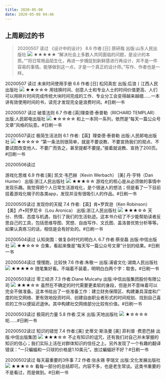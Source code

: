 ```yaml
---
title: 2020-05-08
date: 2020-05-08 04:46
---
```




## 上周刷过的书
>20200507 读过
《设计中的设计》  8.6
作者:[日] 原研哉
出版:山东人民出版社
![](./_image/2020-05-08/2020-05-08-04-59-22.jpg)
★★★★★ “解决社会上多数人共同面临的问题，是设计的本质。”“将日常用品陌生化，再进一步捕捉到新鲜感进行再设计，并不是一件容易的事情。能够做到这一点，才是一个真正的设计师。”写作、作者也是一样。

20200507 读过
未来时间使用手册  6.6
作者:[日] 松冈真宏
出版:后浪丨江西人民出版社
![](./_image/2020-05-08/2020-05-08-04-59-13.jpg)
★★☆☆☆ 用钱换时间、创意人士和专业人士的时间价值更高、人们可以用碎片时间完成传统大块时间完成的工作、专业分工会变得越来越细……一本讲有效使用时间的书，读完才发现完全是浪费时间。#日刷一书

20200507 读过
破茧法则  6.7
作者:[英]理查德·泰普勒（RICHARD TEMPLAR）
出版:人民邮电出版社
![](./_image/2020-05-08/2020-05-08-04-59-02.jpg)
★☆☆☆☆ 和上一本同一系列，依然是“每天一篇公众号文章”风格的玩意。#日刷一书

20200507读过
极简生活法则  6.1
作者:【英】理查德·泰普勒
出版:人民邮电出版社
![](./_image/2020-05-08/2020-05-08-04-58-53.jpg)
★☆☆☆☆ “第一条法则很简单，就是不要说教、不要宣扬我们的观点、不要试图改变他人、不要广而告之，甚至提都不要提。”接着就说教、宣扬了200页。#日刷一书

20200506读过

游戏化思维  6.9
作者:[美] 凯文·韦巴赫（Kevin Werbach） [美] 丹·亨特（Dan Hunter）
出版:浙江人民出版社
![](./_image/2020-05-08/2020-05-08-04-58-44.jpg)
★★★☆☆ 游戏化的核心是从必须做的事情中发现乐趣。我觉得把个人日常生活游戏化，是个很迷人的想法；但是看了一下目前挂着游戏化幌子的各类app，发现并没有很吸引人的作品。#日刷一书

20200505读过
发现你的天赋  7.4
作者:【英】肯•罗宾逊（Ken Robinson） 【美】卢•阿罗尼卡（Lou Aronica）
出版:浙江人民出版社
![](./_image/2020-05-08/2020-05-08-04-58-35.jpg)
★★★☆☆ 天分、热情、态度与机遇，指引了我们的生活轨迹。这本书介绍了不少能帮助读者反思自己的工具，包括思维导图、冥想、自由写作、文氏图、盖洛普优势分析等等。如果认真练习的话，相信是会有好处的。#日刷一书

20200504读过
认知突围：做复杂时代的明白人  6.7
作者:蔡垒磊
出版:中信出版社
![](./_image/2020-05-08/2020-05-08-04-58-25.jpg)
★★☆☆☆ 合集，看起来像是“每天写一篇公众号文章”计划的结果。#日刷一书

20200504读过
慢慢跑，比较快  7.6
作者:朱敬一
出版:浦睿文化·湖南人民出版社
![](./_image/2020-05-08/2020-05-08-04-58-16.jpg)
★★★★☆ 随笔集好看。不端着不装着，明明白白两个字：取舍。#日刷一书

20200503读过
零工经济  7.3
作者:Diane Mulcahy
出版:中信出版集团股份有限公司
![](./_image/2020-05-08/2020-05-08-04-57-56.jpg)
★★★☆☆ 虽然在不确定的时代需要更柔软的身段，但是并不意味着可以完全不做准备。这本书给出了一些准备工作：建立财务保障区、构建兼具深度和广度的社交网络、更有效地投资时间、创建自由职业者形式的时间规划、找到自己喜欢的工作以便延迟退休。其中构建社交网络部分比较有价值。#日刷一书

20200503读过
极简的力量  5.8
作者:艾米
出版:天地出版社
![](./_image/2020-05-08/2020-05-08-04-57-44.jpg)
★☆☆☆☆ 呃……#日刷一书


20200502读过
知识的错觉  7.4
作者:[美] 史蒂文·斯洛曼 [美] 菲利普 ·费恩巴赫
出版:中信出版集团
![](./_image/2020-05-08/2020-05-08-04-55-22.jpg)
★★★☆☆ 不止有知识的诅咒，还有我们对自己并未掌握的知识的信心；我们实际上活在对群体知识的信任之上。另外发现了一个有趣的翻译错误：“一只蝙蝠和一只球的价格是1.10美元”。放过蝙蝠好不好？#日刷一书

20200502读过
每天最重要的3件事  7.2
作者:张永锡 李瑞文
出版:文化发展出版社
![](./_image/2020-05-08/2020-05-08-04-55-09.jpg)
★★★☆☆ 看每一部分的总结即可。内容不多，也是老生常谈。这类书重要的不是看过，而是做到。#日刷一书
